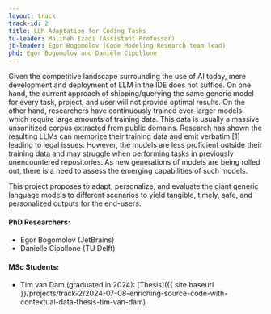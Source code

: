```yaml
---
layout: track
track-id: 2
title: LLM Adaptation for Coding Tasks
tu-leader: Maliheh Izadi (Assistant Professor)
jb-leader: Egor Bogomolov (Code Modeling Research team lead)
phd: Egor Bogomolov and Daniele Cipollone
---
```


Given the competitive landscape surrounding the use of AI today, mere development and deployment of LLM in the IDE does not suffice. On one hand, the current approach of shipping/querying the same generic model for every task, project, and user will not provide optimal results. On the other hand, researchers have continuously trained ever-larger models which require large amounts of training data. This data is usually a massive unsanitized corpus extracted from public domains. Research has shown the resulting LLMs can memorize their training data and emit verbatim [1] leading to legal issues. However, the models are less proficient outside their training data and may struggle when performing tasks in previously unencountered repositories. As new generations of models are being rolled out, there is a need to assess the emerging capabilities of such models. 

This project proposes to adapt, personalize, and evaluate the giant generic language models to different scenarios to yield tangible, timely, safe, and personalized outputs for the end-users.


#### PhD Researchers: 
- Egor Bogomolov (JetBrains)
- Danielle Cipollone (TU Delft)
  
#### MSc Students:
- Tim van Dam (graduated in 2024): [Thesis]({{ site.baseurl }}/projects/track-2/2024-07-08-enriching-source-code-with-contextual-data-thesis-tim-van-dam)
